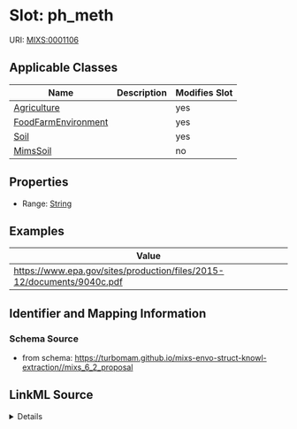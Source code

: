 # Slot: ph_meth

URI: [MIXS:0001106](https://w3id.org/mixs/0001106)



<!-- no inheritance hierarchy -->




## Applicable Classes

| Name | Description | Modifies Slot |
| --- | --- | --- |
[Agriculture](Agriculture.md) |  |  yes  |
[FoodFarmEnvironment](FoodFarmEnvironment.md) |  |  yes  |
[Soil](Soil.md) |  |  yes  |
[MimsSoil](MimsSoil.md) |  |  no  |







## Properties

* Range: [String](String.md)






## Examples

| Value |
| --- |
| https://www.epa.gov/sites/production/files/2015-12/documents/9040c.pdf |

## Identifier and Mapping Information







### Schema Source


* from schema: https://turbomam.github.io/mixs-envo-struct-knowl-extraction//mixs_6_2_proposal




## LinkML Source

<details>
```yaml
name: ph_meth
title: pH method
notes:
- method
- ph
examples:
- value: https://www.epa.gov/sites/production/files/2015-12/documents/9040c.pdf
from_schema: https://turbomam.github.io/mixs-envo-struct-knowl-extraction//mixs_6_2_proposal
rank: 1000
slot_uri: MIXS:0001106
multivalued: false
alias: ph_meth
domain_of:
- Agriculture
- FoodFarmEnvironment
- Soil
range: string
structured_pattern:
  syntax: '{PMID}|{DOI}|{URL}'
  interpolated: true
  partial_match: true

```
</details>